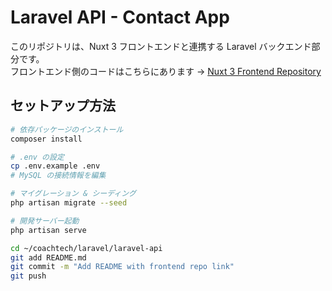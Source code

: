 
# Laravel API - Contact App

このリポジトリは、Nuxt 3 フロントエンドと連携する Laravel バックエンド部分です。  
フロントエンド側のコードはこちらにあります → [Nuxt 3 Frontend Repository](https://github.com/komataku02/nuxtjp)

## セットアップ方法

```bash
# 依存パッケージのインストール
composer install

# .env の設定
cp .env.example .env
# MySQL の接続情報を編集

# マイグレーション & シーディング
php artisan migrate --seed

# 開発サーバー起動
php artisan serve

cd ~/coachtech/laravel/laravel-api
git add README.md
git commit -m "Add README with frontend repo link"
git push
